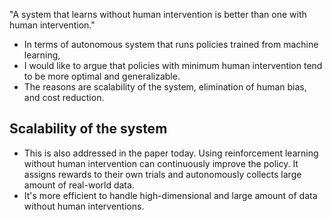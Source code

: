 "A system that learns without human intervention is better than one with human intervention."

- In terms of autonomous system that runs policies trained from machine learning,
- I would like to argue that policies with minimum human intervention tend to be more optimal and generalizable. 
- The reasons are scalability of the system, elimination of human bias, and cost reduction.


## Scalability of the system
- This is also addressed in the paper today. Using reinforcement learning without human intervention can continuously improve the policy. It assigns rewards to their own trials and autonomously collects large amount of real-world data.
- It's more efficient to handle high-dimensional and large amount of data without human interventions. 